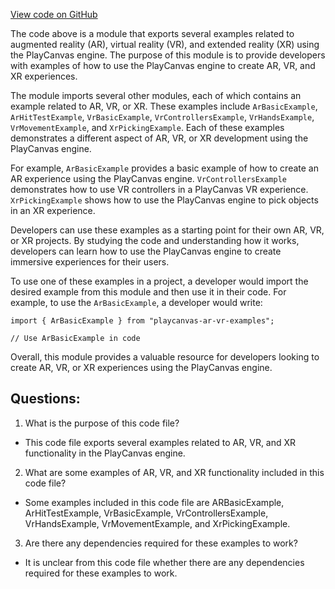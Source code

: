[View code on GitHub](https://github.com/playcanvas/engine/examples/src/examples/xr/index.mjs)

The code above is a module that exports several examples related to augmented reality (AR), virtual reality (VR), and extended reality (XR) using the PlayCanvas engine. The purpose of this module is to provide developers with examples of how to use the PlayCanvas engine to create AR, VR, and XR experiences.

The module imports several other modules, each of which contains an example related to AR, VR, or XR. These examples include `ArBasicExample`, `ArHitTestExample`, `VrBasicExample`, `VrControllersExample`, `VrHandsExample`, `VrMovementExample`, and `XrPickingExample`. Each of these examples demonstrates a different aspect of AR, VR, or XR development using the PlayCanvas engine.

For example, `ArBasicExample` provides a basic example of how to create an AR experience using the PlayCanvas engine. `VrControllersExample` demonstrates how to use VR controllers in a PlayCanvas VR experience. `XrPickingExample` shows how to use the PlayCanvas engine to pick objects in an XR experience.

Developers can use these examples as a starting point for their own AR, VR, or XR projects. By studying the code and understanding how it works, developers can learn how to use the PlayCanvas engine to create immersive experiences for their users.

To use one of these examples in a project, a developer would import the desired example from this module and then use it in their code. For example, to use the `ArBasicExample`, a developer would write:

```
import { ArBasicExample } from "playcanvas-ar-vr-examples";

// Use ArBasicExample in code
```

Overall, this module provides a valuable resource for developers looking to create AR, VR, or XR experiences using the PlayCanvas engine.
## Questions: 
 1. What is the purpose of this code file?
- This code file exports several examples related to AR, VR, and XR functionality in the PlayCanvas engine.

2. What are some examples of AR, VR, and XR functionality included in this code file?
- Some examples included in this code file are ARBasicExample, ArHitTestExample, VrBasicExample, VrControllersExample, VrHandsExample, VrMovementExample, and XrPickingExample.

3. Are there any dependencies required for these examples to work?
- It is unclear from this code file whether there are any dependencies required for these examples to work.